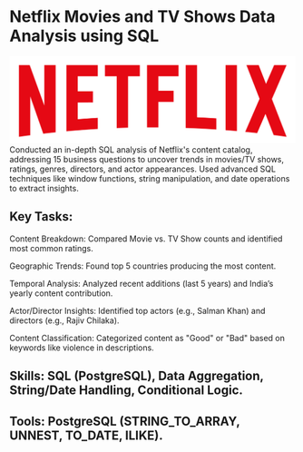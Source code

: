 # Netflix Movies and TV Shows Data Analysis using SQL

![Netflix Logo](https://github.com/sandyiscoding/Netflix-Data-Analysis-Project/blob/main/logo.png)
Conducted an in-depth SQL analysis of Netflix's content catalog, addressing 15 business questions to uncover trends in movies/TV shows, ratings, genres, directors, and actor appearances. Used advanced SQL techniques like window functions, string manipulation, and date operations to extract insights.

## Key Tasks:
Content Breakdown: Compared Movie vs. TV Show counts and identified most common ratings.

Geographic Trends: Found top 5 countries producing the most content.

Temporal Analysis: Analyzed recent additions (last 5 years) and India’s yearly content contribution.

Actor/Director Insights: Identified top actors (e.g., Salman Khan) and directors (e.g., Rajiv Chilaka).

Content Classification: Categorized content as "Good" or "Bad" based on keywords like violence in descriptions.

## Skills: SQL (PostgreSQL), Data Aggregation, String/Date Handling, Conditional Logic.

## Tools: PostgreSQL (STRING_TO_ARRAY, UNNEST, TO_DATE, ILIKE).
